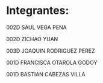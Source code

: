 # Integrantes:
  002D SAUL VEGA PENA
  
  002D ZICHAO YUAN
  
  003D JOAQUIN RODRIGUEZ PEREZ
  
  001D FRANCISCA OTAROLA GODOY
  
  001D BASTIAN CABEZAS VILLA
